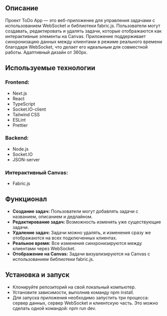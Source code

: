 ## Описание

Проект ToDo App — это веб-приложение для управления задачами с использованием WebSocket и библиотеки fabric.js. Пользователи могут создавать, редактировать и удалять задачи, которые отображаются как интерактивные элементы на Canvas. Приложение поддерживает синхронизацию данных между клиентами в режиме реального времени благодаря WebSocket, что делает его идеальным для совместной работы. Адаптивный дизайн от 360px.


## Используемые технологии

### Frontend:
- Next.js
- React
- TypeScript
- Socket.IO-client
- Tailwind CSS
- ESLint
- Prettier

### Backend:
- Node.js
- Socket.IO
- JSON-server

### Интерактивный Canvas:
- Fabric.js


## Функционал

- **Создание задач:** Пользователи могут добавлять задачи с названием, описанием и дедлайном.
- **Редактирование задач:** Возможность изменять уже существующие задачи.
- **Удаление задач:** Задачи можно удалять, и изменения сразу же отображаются на всех подключенных клиентах.
- **Реальное время:** Все изменения синхронизируются между клиентами через WebSocket.
- **Отображение на Canvas:** Задачи визуализируются на Canvas с использованием библиотеки fabric.js.

## Установка и запуск

- Клонируйте репозиторий на свой локальный компьютер.
- Установите зависимости, выполнив команду npm install.
- Для запуска приложения необходимо запустить три процесса: сервер данных, сервер WebSocket и клиентскую часть. Это можно сделать одной командой: npm run dev.



